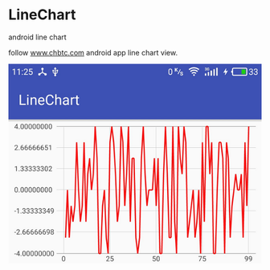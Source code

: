 # LineChart
android line chart

follow www.chbtc.com android app line chart view.

![demo_view](./images/line_chart_demo.png)
